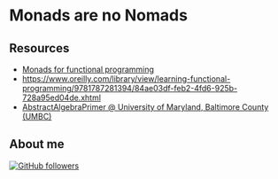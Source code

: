 # Monads are no Nomads

## Resources

-   [Monads for functional programming](https://www.dcc.fc.up.pt/~pbv/aulas/tapf/handouts/monads.html)
-   https://www.oreilly.com/library/view/learning-functional-programming/9781787281394/84ae03df-feb2-4fd6-925b-728a95ed04de.xhtml
-   [AbstractAlgebraPrimer @ University of Maryland, Baltimore County (UMBC)](https://userpages.cs.umbc.edu/artola/studyaids/AbstractAlgebraPrimer.pdf)

## About me

[![GitHub followers](https://img.shields.io/github/followers/jesperancinha.svg?label=Jesperancinha&style=for-the-badge&logo=github&color=grey "GitHub")](https://github.com/jesperancinha)
